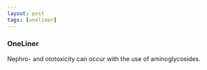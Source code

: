 ```yaml
---
layout: post
tags: [oneliner]
---
```



### OneLiner

Nephro- and ototoxicity can occur with the use of aminoglycosides.
